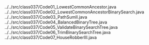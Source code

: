 ../../src/class037/Code01_LowestCommonAncestor.java
../../src/class037/Code02_LowestCommonAncestorBinarySearch.java
../../src/class037/Code03_PathSumII.java
../../src/class037/Code04_BalancedBinaryTree.java
../../src/class037/Code05_ValidateBinarySearchTree.java
../../src/class037/Code06_TrimBinarySearchTree.java
../../src/class037/Code07_HouseRobberIII.java
